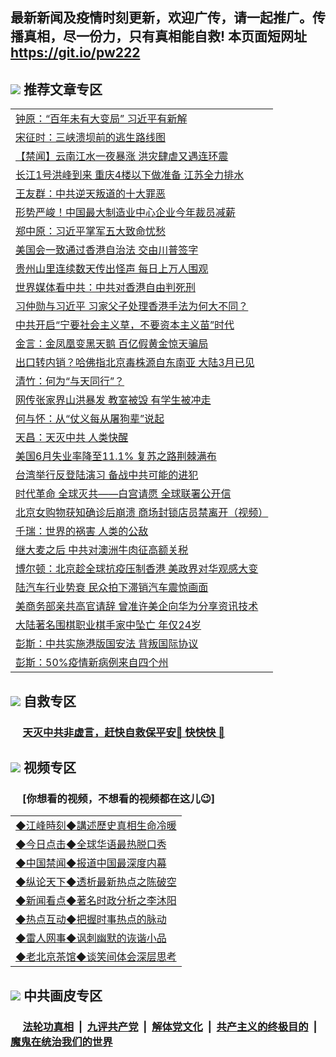 ## 最新新闻及疫情时刻更新，欢迎广传，请一起推广。传播真相，尽一份力，只有真相能自救! 本页面短网址 https://git.io/pw222

## <img src="https://img.icons8.com/cute-clipart/2x/circled-right.png"> 推荐文章专区

<Table>
<tr><td colspan="2" align="left"><a href="https://qlgealha.xhuyd.press/?name=c1193172&key=encdeuyadochlaxz&from=pw2">钟原：“百年未有大变局” 习近平有新解</a></td></tr>
<tr><td colspan="2" align="left"><a href="https://qlgealha.xhuyd.press/?name=c1191687&key=encdeuyadochlaxz&from=pw2">宋征时：三峡溃坝前的逃生路线图</a></td></tr>
<tr><td colspan="2" align="left"><a href="https://qlgealha.xhuyd.press/?name=c1193219&key=encdeuyadochlaxz&from=pw2">【禁闻】云南江水一夜暴涨 洪灾肆虐又遇连环震</a></td></tr>
<tr><td colspan="2" align="left"><a href="https://qlgealha.xhuyd.press/?name=c1193220&key=encdeuyadochlaxz&from=pw2">长江1号洪峰到来 重庆4楼以下做准备 江苏全力排水</a></td></tr>
<tr><td colspan="2" align="left"><a href="https://qlgealha.xhuyd.press/?name=c1193173&key=encdeuyadochlaxz&from=pw2">王友群：中共逆天叛道的十大罪恶</a></td></tr>
<tr><td colspan="2" align="left"><a href="https://qlgealha.xhuyd.press/?name=c1193177&key=encdeuyadochlaxz&from=pw2">形势严峻！中国最大制造业中心企业今年裁员减薪</a></td></tr>
<tr><td colspan="2" align="left"><a href="https://qlgealha.xhuyd.press/?name=c1193222&key=encdeuyadochlaxz&from=pw2">郑中原：习近平掌军五大致命忧愁</a></td></tr>
<tr><td colspan="2" align="left"><a href="https://qlgealha.xhuyd.press/?name=c1193184&key=encdeuyadochlaxz&from=pw2">美国会一致通过香港自治法 交由川普签字</a></td></tr>
<tr><td colspan="2" align="left"><a href="https://qlgealha.xhuyd.press/?name=c1193218&key=encdeuyadochlaxz&from=pw2">贵州山里连续数天传出怪声 每日上万人围观</a></td></tr>
<tr><td colspan="2" align="left"><a href="https://qlgealha.xhuyd.press/?name=c1193214&key=encdeuyadochlaxz&from=pw2">世界媒体看中共：中共对香港自由判死刑</a></td></tr>
<tr><td colspan="2" align="left"><a href="https://qlgealha.xhuyd.press/?name=c1193199&key=encdeuyadochlaxz&from=pw2">习仲勋与习近平 习家父子处理香港手法为何大不同？</a></td></tr>
<tr><td colspan="2" align="left"><a href="https://qlgealha.xhuyd.press/?name=c1193205&key=encdeuyadochlaxz&from=pw2">中共开启“宁要社会主义草，不要资本主义苗”时代</a></td></tr>
<tr><td colspan="2" align="left"><a href="https://qlgealha.xhuyd.press/?name=c1193194&key=encdeuyadochlaxz&from=pw2">金言：金凤凰变黑天鹅 百亿假黄金惊天骗局</a></td></tr>
<tr><td colspan="2" align="left"><a href="https://qlgealha.xhuyd.press/?name=c1193221&key=encdeuyadochlaxz&from=pw2">出口转内销？哈佛指北京毒株源自东南亚 大陆3月已见</a></td></tr>
<tr><td colspan="2" align="left"><a href="https://qlgealha.xhuyd.press/?name=c1193188&key=encdeuyadochlaxz&from=pw2">清竹：何为“与天同行”？</a></td></tr>
<tr><td colspan="2" align="left"><a href="https://qlgealha.xhuyd.press/?name=c1193207&key=encdeuyadochlaxz&from=pw2">网传张家界山洪暴发 教室被毁 有学生被冲走</a></td></tr>
<tr><td colspan="2" align="left"><a href="https://qlgealha.xhuyd.press/?name=c1193197&key=encdeuyadochlaxz&from=pw2">何与怀：从“仗义每从屠狗辈”说起</a></td></tr>
<tr><td colspan="2" align="left"><a href="https://qlgealha.xhuyd.press/?name=c1193196&key=encdeuyadochlaxz&from=pw2">天昌：天灭中共 人类快醒</a></td></tr>
<tr><td colspan="2" align="left"><a href="https://qlgealha.xhuyd.press/?name=c1193189&key=encdeuyadochlaxz&from=pw2">美国6月失业率降至11.1% 复苏之路荆棘满布</a></td></tr>
<tr><td colspan="2" align="left"><a href="https://qlgealha.xhuyd.press/?name=c1193213&key=encdeuyadochlaxz&from=pw2">台湾举行反登陆演习 备战中共可能的进犯</a></td></tr>
<tr><td colspan="2" align="left"><a href="https://qlgealha.xhuyd.press/?name=c1193223&key=encdeuyadochlaxz&from=pw2">时代革命 全球灭共——白宫请愿 全球联署公开信</a></td></tr>
<tr><td colspan="2" align="left"><a href="https://qlgealha.xhuyd.press/?name=c1193186&key=encdeuyadochlaxz&from=pw2">北京女购物获知确诊后崩溃 商场封锁店员禁离开（视频）</a></td></tr>
<tr><td colspan="2" align="left"><a href="https://qlgealha.xhuyd.press/?name=c1193195&key=encdeuyadochlaxz&from=pw2">千瑞：世界的祸害 人类的公敌</a></td></tr>
<tr><td colspan="2" align="left"><a href="https://qlgealha.xhuyd.press/?name=c1193190&key=encdeuyadochlaxz&from=pw2">继大麦之后 中共对澳洲牛肉征高额关税</a></td></tr>
<tr><td colspan="2" align="left"><a href="https://qlgealha.xhuyd.press/?name=c1193201&key=encdeuyadochlaxz&from=pw2">博尔顿：北京趁全球抗疫压制香港 美政界对华观感大变</a></td></tr>
<tr><td colspan="2" align="left"><a href="https://qlgealha.xhuyd.press/?name=c1193216&key=encdeuyadochlaxz&from=pw2">陆汽车行业势衰 民众拍下滞销汽车震惊画面</a></td></tr>
<tr><td colspan="2" align="left"><a href="https://qlgealha.xhuyd.press/?name=c1193200&key=encdeuyadochlaxz&from=pw2">美商务部亲共高官请辞 曾准许美企向华为分享资讯技术</a></td></tr>
<tr><td colspan="2" align="left"><a href="https://qlgealha.xhuyd.press/?name=c1193192&key=encdeuyadochlaxz&from=pw2">大陆著名围棋职业棋手家中坠亡 年仅24岁</a></td></tr>
<tr><td colspan="2" align="left"><a href="https://qlgealha.xhuyd.press/?name=c1193171&key=encdeuyadochlaxz&from=pw2">彭斯：中共实施港版国安法 背叛国际协议</a></td></tr>
<tr><td colspan="2" align="left"><a href="https://qlgealha.xhuyd.press/?name=c1193209&key=encdeuyadochlaxz&from=pw2">彭斯：50%疫情新病例来自四个州</a></td></tr>
</tr>

</Table>

## <img src="https://img.icons8.com/cute-clipart/2x/circled-right.png">  自救专区

 ### &nbsp;&nbsp;&nbsp;&nbsp; [天灭中共非虚言，赶快自救保平安🍎 快快快 📩](https://github.com/pwgy/td/blob/master/README.md)

## <img src="https://img.icons8.com/cute-clipart/2x/circled-right.png"> 视频专区
### &nbsp;&nbsp;&nbsp;&nbsp; [你想看的视频，不想看的视频都在这儿😉] <tr>
 <Table>
   <tr>
   <td colspan="2" align=left> 
<a href="https://kmyaoayewvhx.xhyte.press/oo.aspx?name=c922850&key=wybpblbewupvzpbn&from=gy22&tag=9877">◆江峰時刻◆講述歷史真相生命冷暖</a><br/>
    </td>
  </tr>
   <tr>
   <td colspan="2" align=left> 
<a href="https://kmyaoayewvhx.xhyte.press/oo.aspx?name=c816850&key=wybpblbewupvzpbn&from=gy22&tag=9877">◆今日点击◆全球华语最热脱口秀</a><br/>
    </td>
  </tr>
  <tr>
  <td colspan="2" align=left>
<a href="https://kmyaoayewvhx.xhyte.press/oo.aspx?name=c816860&key=wybpblbewupvzpbn&from=gy22&tag=99733110">◆中国禁闻◆报道中国最深度内幕</a><br/>
   </tr>
  <tr>
     <td colspan="2" align=left>
<a href="https://kmyaoayewvhx.xhyte.press/oo.aspx?name=c816855&key=wybpblbewupvzpbn&from=gy22&tag=997110">◆纵论天下◆透析最新热点之陈破空</a><br/>
   </tr>
   <tr>
      <td colspan="2" align=left>
<a href="https://kmyaoayewv4hx.xhyte.press/oo.aspx?name=c838308&key=wybpblbewupvzpbn&from=gy22&tag=9973110">◆新闻看点◆著名时政分析之李沐阳</a><br/>
   </tr>
   <tr>
     <td colspan="2" align=left>
<a href="https://kmy4aoayewvhx.xhyte.press/oo.aspx?name=c816852&key=wybpblbewupvzpbn&from=gy22&tag=9733110">◆热点互动◆把握时事热点的脉动</a><br/>
   </tr>
   <tr>
      <td colspan="2" align=left>
<a href="https://kmyaoaye4wvhx.xhyte.press/oo.aspx?name=c816694&key=wybpblbewupvzpbn&from=gy22&tag=93310">◆雷人网事◆讽刺幽默的诙谐小品</a><br/>
   </tr>
   <tr>
    <td colspan="2" align=left>
<a href="https://kmyao4ayewvhx.xhyte.press/oo.aspx?name=c816650&key=wybpblbewupvzpbn&from=gy22&tag=9973110">◆老北京茶馆◆谈笑间体会深层思考</a><br/>
   </tr>
</Table>
 
## <img src="https://img.icons8.com/cute-clipart/2x/circled-right.png"> 中共画皮专区


 ### &nbsp;&nbsp;&nbsp;&nbsp; [法轮功真相](https://github.com/begood0513/basic/blob/master/README.md) &nbsp;|&nbsp; [九评共产党](https://github.com/begood0513/9ping.md/blob/master/README.md) &nbsp;|&nbsp; [解体党文化](https://github.com/begood0513/jtdwh.md/blob/master/README.md)   &nbsp;|&nbsp; [共产主义的终极目的](https://github.com/begood0513/gczydzjmd.md/blob/master/README.md) &nbsp;|&nbsp; [魔鬼在统治我们的世界](https://github.com/begood0513/gczydzjmd.md/blob/master/README.md) 

